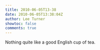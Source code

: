 ```yaml
---
title: 2010-06-05T13-38
date: 2010-06-05T13:38:04Z
author: Lee Turner
showtoc: false
comments: true
---
```


Nothing quite like a good English cup of tea.


